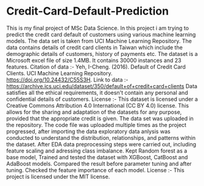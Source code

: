 # Credit-Card-Default-Prediction
This is my final project of MSc Data Science. In this project i am trying to predict the credit card default of customers using various machine learning models. The data set is taken from UCI Machine Learning Repository. The data contains details of credit card clients in Taiwan which include the demographic details of customers, history of payments etc. The dataset is a Microsoft excel file of size 1.4MB. It contains 30000 instances and 23 features.
Citation of data :- Yeh, I-Cheng. (2016). Default of Credit Card Clients. UCI Machine Learning Repository. https://doi.org/10.24432/C55S3H.
Link to data :- https://archive.ics.uci.edu/dataset/350/default+of+credit+card+clients
Data satisfies all the ethical requirements, it doesn't contain any personal and confidential details of customers.
License :- This dataset is licensed under a Creative Commons Attribution 4.0 International (CC BY 4.0) license.
This allows for the sharing and adaptation of the datasets for any purpose, provided that the appropriate credit is given.
The data set was uploaded in the repository. 
The code file was uploaded multiple times as the project progressed, after importing the data exploratory data anlysis was conducted to understand the distribution, relationships, and patterns within the dataset. After EDA data preprocessing steps were carried out, including feature scaling and adressing class imbalance.
Kept Random forest as a base model, Trained and tested the dataset with XGBoost, CatBoost and AdaBoost models. Compared the result before parameter tuning and after tuning.
Checked the feature importance of each model.
License :- 
This project is licensed under the MIT license.
